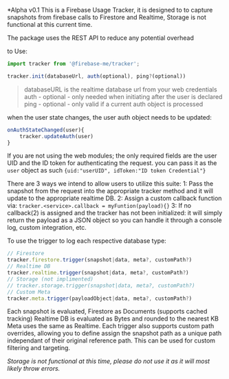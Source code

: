 *Alpha v0.1
This is a Firebase Usage Tracker, it is designed to to capture snapshots from firebase calls to Firestore and Realtime, Storage is not functional at this current time.

The package uses the REST API to reduce any potential overhead

to Use:
```javascript
import tracker from '@firebase-me/tracker';

tracker.init(databaseUrl, auth(optional), ping?(optional))
```
> databaseURL is the realtime database url from your web credentials
> auth - optional - only needed when initiating after the user is declared
> ping - optional - only valid if a current auth object is processed

when the user state changes, the user auth object needs to be updated:
```javascript
onAuthStateChanged(user){
    tracker.updateAuth(user)
}
```
If you are not using the web modules; the only required fields are the user UID and the ID token for authenticating the request.
you can pass it as the `user` object as such `{uid:"userUID", idToken:"ID token Credential"}`



There are 3 ways we intend to allow users to utilize this suite:
1: Pass the snapshot from the request into the appropriate tracker method and it will update to the appropriate realtime DB.
2: Assign a custom callback function via: `tracker.<service>.callback = myFuntion(payload){}`
3: If no callback(2) is assigned and the tracker has not been initialized: it will simply return the payload as a JSON object so you can handle it through a console log, custom integration, etc.



To use the trigger to log each respective database type:
```javascript
// Firestore
tracker.firestore.trigger(snapshot|data, meta?, customPath?)
// Realtime DB
tracker.realtime.trigger(snapshot|data, meta?, customPath?)
// Storage (not implimented)
// tracker.storage.trigger(snapshot|data, meta?, customPath?)
// Custom Meta
tracker.meta.trigger(payloadObject|data, meta?, customPath?)
```
Each snapshot is evaluated, Firestore as Documents (supports cached tracking)
Realtime DB is evaluated as Bytes and rounded to the nearest KB
Meta uses the same as Realtime.
Each trigger also supports custom path overrides, allowing you to define assign the snapshot path as a unique path independant of their original reference path. This can be used for custom filtering and targeting.

*Storage is not functional at this time, please do not use it as it will most likely throw errors.*
